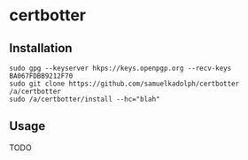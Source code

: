 # certbotter

## Installation

```
sudo gpg --keyserver hkps://keys.openpgp.org --recv-keys BA067FDBB9212F70
sudo git clone https://github.com/samuelkadolph/certbotter /a/certbotter
sudo /a/certbotter/install --hc="blah"
```

## Usage

TODO
